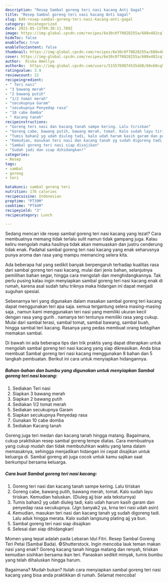 ```yaml
---
description: "Resep Sambal goreng teri nasi kacang Anti Gagal"
title: "Resep Sambal goreng teri nasi kacang Anti Gagal"
slug: 849-resep-sambal-goreng-teri-nasi-kacang-anti-gagal
category: Uncategorized
date: 2021-05-11T09:30:11.789Z
image: https://img-global.cpcdn.com/recipes/6e30c0f70828255a/680x482cq70/sambal-goreng-teri-nasi-kacang-foto-resep-utama.jpg
hideToc: false
enableToc: true
enableTocContent: false
thumbnail: https://img-global.cpcdn.com/recipes/6e30c0f70828255a/680x482cq70/sambal-goreng-teri-nasi-kacang-foto-resep-utama.jpg
cover: https://img-global.cpcdn.com/recipes/6e30c0f70828255a/680x482cq70/sambal-goreng-teri-nasi-kacang-foto-resep-utama.jpg
author:  Riska Amellya
authorAv:  https://img-global.cpcdn.com/users/5155769874535dd8/60x60cq50/avatar.jpg
ratingvalue: 3.9
reviewcount: 22
recipeingredient:
- " Teri nasi"
- "3 bawang merah"
- "2 bawang putih"
- "1/2 tomat merah"
- "secukupnya Garam"
- "secukupnya Penyedap rasa"
- "10 cabe domba"
- " Kacang tanah"
recipeinstructions:
- "Goreng teri nasi dan kacang tanah sampe kering. Lalu tiriskan"
- "Goreng cabe, bawang putih, bawang merah, tomat. Kalo sudah layu tiriskan. Kemudian haluskan. (Diuleg ajj biar ada teksturnya)"
- "Tumis bahan2 yg udah diuleg tadi, kalo udah harum kasih garam dan penyedap rasa secukupnya. (Jgn banyak2 ya, krna teri nasi udah asin)"
- "Kemudian, masukan teri nasi dan kacang tanah yg sudah digoreng tadi. Lalu aduk hingga merata. Kalo sudah langsung plating ajj ya bun."
- "Sambal goreng teri nasi siap disajikan"
- "Sudah jadi dan siap dihidangkan!"
categories:
- Resep
tags:
- sambal
- goreng
- teri

katakunci: sambal goreng teri 
nutrition: 176 calories
recipecuisine: Indonesian
preptime: "PT39M"
cooktime: "PT44M"
recipeyield: "3"
recipecategory: Lunch

---
```



Sedang mencari ide resep sambal goreng teri nasi kacang yang lezat? Cara membuatnya memang tidak terlalu sulit namun tidak gampang juga. Kalau keliru mengolah maka hasilnya tidak akan memuaskan dan justru cenderung tidak enak. Padahal sambal goreng teri nasi kacang yang enak seharusnya punya aroma dan rasa yang mampu memancing selera kita.


Ada beberapa hal yang sedikit banyak berpengaruh terhadap kualitas rasa dari sambal goreng teri nasi kacang, mulai dari jenis bahan, selanjutnya pemilihan bahan segar, hingga cara mengolah dan menghidangkannya. Tak perlu pusing kalau ingin menyiapkan sambal goreng teri nasi kacang enak di rumah, karena asal sudah tahu triknya maka hidangan ini dapat menjadi suguhan spesial.

Sebenarnya teri yang digunakan dalam masakan sambal goreng teri kacang dapat menggunakan teri apa saja. semua tergantung selera masing-masing saja , namun kami menggunakan teri nasi yang memiliki ukuran kecil dengan rasa yang gurih . namanya teri tentunya memiliki rasa yang cukup. Mulai dari sambal terasi, sambal tomat, sambal bawang, sambal buah, hingga sambal teri kacang. Rasanya yang pedas membuat orang ketagihan memakan sambal.


Di bawah ini ada beberapa tips dan trik praktis yang dapat diterapkan untuk mengolah sambal goreng teri nasi kacang yang siap dikreasikan. Anda bisa membuat Sambal goreng teri nasi kacang menggunakan 8 bahan dan 5 langkah pembuatan. Berikut ini cara untuk menyiapkan hidangannya.

<!--inarticleads1-->

##### Bahan-bahan dan bumbu yang digunakan untuk menyiapkan Sambal goreng teri nasi kacang:

1. Sediakan  Teri nasi
1. Siapkan 3 bawang merah
1. Siapkan 2 bawang putih
1. Sediakan 1/2 tomat merah
1. Sediakan secukupnya Garam
1. Siapkan secukupnya Penyedap rasa
1. Gunakan 10 cabe domba
1. Sediakan  Kacang tanah


Goreng juga teri medan dan kacang tanah hingga matang. Bagaimana, cukup praktiskan resep sambal goreng tempe diatas. Cara membuatnya yang cukup mudah dan tidak membutuhkan waktu yang lama dalam memasaknya, sehingga menjadikan hidangan ini cepat disajikan untuk keluarga di. Sambal goreng ati juga cocok untuk kamu sajikan saat berkumpul bersama keluarga. 

<!--inarticleads2-->

##### Cara buat Sambal goreng teri nasi kacang:

1. Goreng teri nasi dan kacang tanah sampe kering. Lalu tiriskan
1. Goreng cabe, bawang putih, bawang merah, tomat. Kalo sudah layu tiriskan. Kemudian haluskan. (Diuleg ajj biar ada teksturnya)
1. Tumis bahan2 yg udah diuleg tadi, kalo udah harum kasih garam dan penyedap rasa secukupnya. (Jgn banyak2 ya, krna teri nasi udah asin)
1. Kemudian, masukan teri nasi dan kacang tanah yg sudah digoreng tadi. Lalu aduk hingga merata. Kalo sudah langsung plating ajj ya bun.
1. Sambal goreng teri nasi siap disajikan
1. Selesai dan siap dihidangkan!

Momen yang tepat adalah pada Lebaran Idul Fitri. Resep Sambal Goreng Teri Petai (Sambal Bada). ©Shutterstock. Ingin mencoba lauk teman makan nasi yang enak? Goreng kacang tanah hingga matang dan renyah, tiriskan kemudian sisihkan bersama ikan teri. Panaskan sedikit minyak, tumis bumbu yang telah dihaluskan hingga harum. 

Bagaimana? Mudah bukan? Itulah cara menyiapkan sambal goreng teri nasi kacang yang bisa anda praktikkan di rumah. Selamat mencoba!
